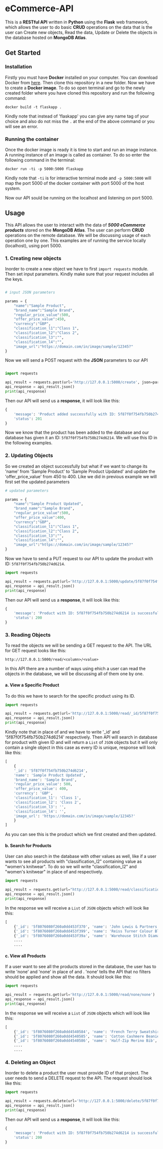 # eCommerce-API
This is a **RESTful API** written in **Python** using the **Flask** web framework, which allows the user to do basic **CRUD** operations on the data that is the user can Create new objects, Read the data, Update or Delete the objects in the database hosted on **MongoDB Atlas**.

## Get Started ##

### Installation ###
Firstly you must have **Docker** installed on your computer. You can download Docker from [here](https://www.docker.com/101-tutorialclone). Then clone this repository in a new folder.
Now we have to create a **Docker image**. To do so open terminal and go to the newly created folder where you have cloned this repository and run the following command:
```
docker build -t flaskapp .
```
Kindly note that instead of 'flaskapp' you can give any name tag of your choice and also do not miss the ```.``` at the end of the above command or you will see an error.

### Running the container ###
Once the docker image is ready it is time to start and run an image instance. A running instance of an image is called as container.
To do so enter the following command in the terminal:
```
docker run -ti -p 5000:5000 flaskapp
```
Kindly note that ``` -ti ``` is for interactive terminal mode and ```-p 5000:5000``` will map the port 5000 of the docker container with port 5000 of the host system.

Now our API sould be running on the localhost and listening on port 5000.

## Usage ##

This API allows the user to interact with the data of ***5000 eCommerce products*** stored on the **MongoDB Atlas**. The user can perform **CRUD** operations on the remote database. We will be discussing usage of each operation one by one.
This examples are of running the service locally (localhost), using port 5000.

### 1. Creating new objects ###
Inorder to create a new object we have to first ```import requests``` module. Then set input parameters. Kindly make sure that your request includes all the keys.
```python

# input JSON parameters

params = {
    "name":"Sample Product",
    "brand_name":"Sample Brand",
    "regular_price_value":500,
    "offer_price_value":450,
    "currency":"GBP",
    "classification_l1":"Class 1",
    "classification_l2":"Class 2",
    "classification_l3":"",
    "classification_l4":"",
    "image_url":"https://domain.com/in/image/sample/12345?"
}
```
Now we will send a POST request with the **JSON** parameters to our API
```python

import requests

api_result = requests.post(url='http://127.0.0.1:5000/create', json=params)
api_response = api_result.json()
print(api_response)
```
Then our API will send us a **response**, it will look like this:
```python
{
    'message': 'Product added successfully with ID: 5f87f0f754fb750b274d6214', 
    'status': 201
}
```
Now we know that the product has been added to the database and our database has given it an ID: ```5f87f0f754fb750b274d6214```.
We will use this ID in the following examples.

### 2. Updating Objects ###
So we created an object successfully but what if we want to change its 'name' from 'Sample Product' to 'Sample Product Updated' and 
update the 'offer_price_value' from 450 to 400. Like we did in previous example we will first set the updated parameters
```python
# updated parameters

params = {
    "name":"Sample Product Updated",
    "brand_name":"Sample Brand",
    "regular_price_value":500,
    "offer_price_value":400,
    "currency":"GBP",
    "classification_l1":"Class 1",
    "classification_l2":"Class 2",
    "classification_l3":"",
    "classification_l4":"",
    "image_url":"https://domain.com/in/image/sample/12345?"
}
```
Now we have to send a PUT request to our API to update the product with ID: ```5f87f0f754fb750b274d6214```.
```python
import requests

api_result = requests.put(url='http://127.0.0.1:5000/update/5f87f0f754fb750b274d6214', json=params)
api_response = api_result.json()
print(api_response)
```
Then our API will send us a **response**, it will look like this:
```python
{
    'message': 'Product with ID: 5f87f0f754fb750b274d6214 is successfully updated.', 
    'status': 200
}
```

### 3. Reading Objects ###
To read the objects we will be sending a GET request to the API. The URL for GET request looks like this:
```
http://127.0.0.1:5000/read/<column>/<value>
```
In this API there are a number of ways using ehich a user can read the objects in the database, we will be discussing all of them one by one.
#### a. View a Specific Product ####
To do this we have to search for the specific product using its ID.
```python
import requests

api_result = requests.get(url='http://127.0.0.1:5000/read/_id/5f87f0f754fb750b274d6214')
api_response = api_result.json()
print(api_response)
```
Kindly note that in place of <column> and <value> we have to write '_id' and '5f87f0f754fb750b274d6214' respectively. Then API will search in database for product with given ID and will return a ```List``` of ```JSON``` objects but it will only contain a single object in this case as every ID is unique, response will look like this:
    
```python
[
    {
    '_id': '5f87f0f754fb750b274d6214', 
    'name': 'Sample Product Updated', 
    'brand_name': 'Sample Brand', 
    'regular_price_value': 500, 
    'offer_price_value': 400, 
    'currency': 'GBP', 
    'classification_l1': 'Class 1', 
    'classification_l2': 'Class 2', 
    'classification_l3': '', 
    'classification_l4': '', 
    'image_url': 'https://domain.com/in/image/sample/12345?'
    }
]
```
As you can see this is the product which we first created and then updated.
    
#### b. Search for Products ####
User can also search in the database with other values as well, like if a user wants to see all products with "classification_l2" containing value as "women's knitwear".
To do so we will write "classification_l2" and "women's knitwear" in place of <column> and <value> respectively.
    
```python
import requests

api_result = requests.get(url="http://127.0.0.1:5000/read/classification_l2/women's knitwear")
api_response = api_result.json()
print(api_response)
```

In the response we will receive a ```List``` of ```JSON``` objects which will look lke this:

```python
[
    {'_id': '5f8076080f260a0dd453f370', 'name': 'John Lewis & Partners Relaxed V-Neck Cashmere Sweater', 'brand_name': 'john lewis & partners', 'regular_price_value': 99.0, 'offer_price_value': 99.0, 'currency': 'GBP', 'classification_l1': 'women', 'classification_l2': "women's knitwear", 'classification_l3': '', 'classification_l4': '', 'image_url': 'https://johnlewis.scene7.com/is/image/JohnLewis/004193458?'}, 
    {'_id': '5f8076080f260a0dd453f399', 'name': 'Reiss Turner Colour Block Jumper, Blue', 'brand_name': 'reiss', 'regular_price_value': 115.0, 'offer_price_value': 80.0, 'currency': 'GBP', 'classification_l1': 'women', 'classification_l2': "women's knitwear", 'classification_l3': '', 'classification_l4': '', 'image_url': 'https://johnlewis.scene7.com/is/image/JohnLewis/004235447?'},
    {'_id': '5f8076080f260a0dd453f39a', 'name': 'Warehouse Stitch Diamante Embellished Jumper, Black', 'brand_name': 'warehouse', 'regular_price_value': 46.0, 'offer_price_value': 20.0, 'currency': 'GBP', 'classification_l1': 'women', 'classification_l2': "women's knitwear", 'classification_l3': '', 'classification_l4': '', 'image_url': 'https://johnlewis.scene7.com/is/image/JohnLewis/004795694?'},
    ....
    ....
```

#### c. View all Products ####
If a user want to see all the products stored in the database, the user has to write 'none' and 'none' in place of <column> and <value>. 'none' tells the API that no filters should be applied and show all the data. It should look like this:
    
```python
import requests

api_result = requests.get(url='http://127.0.0.1:5000/read/none/none')
api_response = api_result.json()
print(api_response)
```

In the response we will receive a ```List``` of ```JSON``` objects which will look like this:

```python
[
    {'_id': '5f8076080f260a0dd4540584', 'name': 'French Terry Sweatshirt', 'brand_name': '', 'regular_price_value': 69.0, 'offer_price_value': 35.0, 'currency': 'GBP', 'classification_l1': 'women', 'classification_l2': "women's shirts & tops", 'classification_l3': '', 'classification_l4': '', 'image_url': 'https://lp.arket.com/app006prod?set=source[01_0765893_001_4],type[ECOMLOOK],device[hdpi],quality[80],ImageVersion[201908202327]&call=url[file:/product/style]'}, 
    {'_id': '5f8076080f260a0dd4540585', 'name': 'Cotton Cashmere Beanie', 'brand_name': '', 'regular_price_value': 18.0, 'offer_price_value': 9.0, 'currency': 'GBP', 'classification_l1': 'men', 'classification_l2': "men's accessories", 'classification_l3': "men's hats, gloves & scarves", 'classification_l4': '', 'image_url': 'https://lp.arket.com/app006prod?set=source[02_0668567_003_1],type[PRODUCT],device[hdpi],quality[80],ImageVersion[201908231104]&call=url[file:/product/style]'}, 
    {'_id': '5f8076080f260a0dd4540586', 'name': 'Half-Zip Merino Bib', 'brand_name': '', 'regular_price_value': 99.0, 'offer_price_value': 99.0, 'currency': 'GBP', 'classification_l1': 'baby & child', 'classification_l2': 'feeding & healthcare', 'classification_l3': 'bibs', 'classification_l4': '', 'image_url': 'https://lp.arket.com/app006prod?set=source[01_0808761_001_2],type[ECOMLOOK],device[hdpi],quality[80],ImageVersion[201908231525]&call=url[file:/product/style]'},
    ....
    ....
```
### 4. Deleting an Object ###
Inorder to delete a product the user must provide ID of that project. The user needs to send a DELETE request to the API. The request should look like this:

```python
import requests

api_result = requests.delete(url='http://127.0.0.1:5000/delete/5f87f0f754fb750b274d6214')
api_response = api_result.json()
print(api_response)
```

Then our API will send us a **response**, it will look like this:

```python
{
    'message': 'Product with ID: 5f87f0f754fb750b274d6214 is successfully deleted.', 
    'status': 200
}
```
